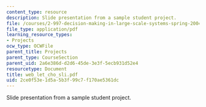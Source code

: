 ```yaml
---
content_type: resource
description: Slide presentation from a sample student project.
file: /courses/2-997-decision-making-in-large-scale-systems-spring-2004/2ce0f53e1d5a5b3f99c7f170ae5361dc_web_let_cho_sli.pdf
file_type: application/pdf
learning_resource_types:
- Projects
ocw_type: OCWFile
parent_title: Projects
parent_type: CourseSection
parent_uid: 2a6e386d-d2d6-45de-3e3f-5ecb931d52e4
resourcetype: Document
title: web_let_cho_sli.pdf
uid: 2ce0f53e-1d5a-5b3f-99c7-f170ae5361dc
---
```

Slide presentation from a sample student project.

